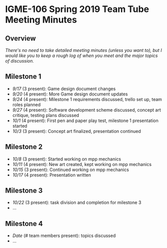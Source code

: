 # IGME-106 Spring 2019 Team Tube Meeting Minutes

## Overview
*There's no need to take detailed meeting minutes (unless you want to), but I would like you to keep a rough log of when you meet and the major topics of discussion.*

## Milestone 1
- *9/17* (3 present): Game design document changes
- *9/20* (4 present): More Game design document updates
- *9/24* (4 present): Milestone 1 requirements discussed, trello set up, team roles planned
- *9/27* (4 present): Software development scheme discussed, concept art critique, testing plans discussed
- *10/1* (4 present): First pen and paper play test, milestone 1 presentation started
- *10/3* (3 present): Concept art finalized, presentation continued

## Milestone 2
- *10/8* (3 present): Started working on mpp mechanics
- *10/11* (4 present): New art created, kept working on mpp mechanics
- *10/15* (3 present): Continued working on mpp mechanics
- *10/17* (4 present): Presentation written 

## Milestone 3
- *10/22* (3 present): task division and completion for milestone 3
- ...

## Milestone 4
- *Date* (# team members present): topics discussed
- ...
